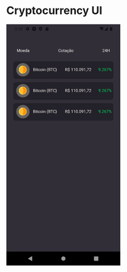 # Cryptocurrency UI

<p float="left">
  <img src="https://github.com/smiqueias/cryptocurrency-ui/blob/master/screenshot.png"/ width="300">
</p>

